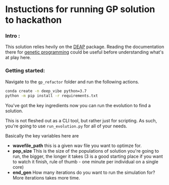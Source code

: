 # Instuctions for running GP solution to hackathon

### Intro : 
This solution relies hevily on the [DEAP](https://deap.readthedocs.io/en/master/) package. Reading the documentation there for [genetic programming](https://en.wikipedia.org/wiki/Genetic_programming) could be useful before understanding what's at play here.



### Getting started:
Navigate to the ```gp_refactor``` folder and run the following actions.
```bash
conda create -n deep_vibe python=3.7
python -m pip install -r requirements.txt 
```

You've got the key ingredients now you can run the evolution to find a solution.

This is not fleshed out as a CLI tool, but rather just for scripting. As such, you're going to use ```run_evolution.py``` for all of your needs. 

Basically the key variables here are
* **wavefile_path** this is a given wav file you want to optimze for.
* **pop_size** This is the size of the populations of solution you're going to run, the bigger, the longer it takes (3 is a good starting place if you want to watch it finish, rule of thumb - one minute per individual on a single core)
* **end_gen** How many iterations do you want to run the simulation for? More iterations takes more time.

